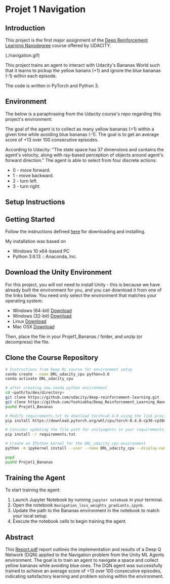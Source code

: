
# Projet 1 Navigation

## Introduction

This project is the first major assignment of the [Deep Reinforcement Learning Nanodegree](https://www.udacity.com/course/deep-reinforcement-learning-nanodegree--nd893) course offered by UDACITY.

(./navigation.gif)

This project trains an agent to interact with Udacity's Bananas World such that it learns to pickup the yellow banans (+1) and ignore the blue bananas (-1) within each episode.

The code is written in PyTorch and Python 3.

## Environment
The below is a paraphrasing from the Udacity course's repo regarding this project's environment:

The goal of the agent is to collect as many yellow bananas (+1) within a given time while avoiding blue bananas (-1). The goal is to get an average score of +13 over 100 consecutive episodes.

According to Udacity: "The state space has 37 dimensions and contains the agent's velocity, along with ray-based perception of objects around agent's forward direction." The agent is able to select from four discrete actions:

* 0 - move forward.
* 1 - move backward.
* 2 - turn left.
* 3 - turn right.

## Setup Instructions
## Getting Started

Follow the instructions defined [here](https://github.com/udacity/deep-reinforcement-learning/tree/master) for downloading and installing.

My installation was based on 
* Windows 10 x64-based PC
* Python 3.6.13 :: Anaconda, Inc.

## Download the Unity Environment
For this project, you will not need to install Unity - this is because we have already built the environment for you, and you can download it from one of the links below. You need only select the environment that matches your operating system:
* Windows (64-bit) [Download](https://s3-us-west-1.amazonaws.com/udacity-drlnd/P1/Banana/Banana_Windows_x86_64.zip)
* Windows (32-bit) [Download](https://s3-us-west-1.amazonaws.com/udacity-drlnd/P1/Banana/Banana_Windows_x86.zip)
* Linux [Download](https://s3-us-west-1.amazonaws.com/udacity-drlnd/P1/Banana/Banana_Linux.zip)
* Mac OSX [Download](https://s3-us-west-1.amazonaws.com/udacity-drlnd/P1/Banana/Banana.app.zip)

Then, place the file in your Projet1_Bananas / folder, and unzip (or decompress) the file.

## Clone the Course Repository

```bash
# Instructions from Deep RL course for environment setup
conda create --name DRL_udacity_cpu python=3.6 
conda activate DRL_udacity_cpu

# after creating new conda python environment
cd <path/to/dev/directory>
git clone https://github.com/udacity/deep-reinforcement-learning.git
git clone https://github.com/Yoshiokha/Deep_Reinforcement_Learning_Nanodegree_UDACITY/Projet1_Bananas.git
pushd Projet1_Bananas

# Modify requirements.txt to download torch==0.4.0 using the link provided below. Standard installation methods using pip or conda do not work for this specific version. Please note, this link is only compatible with Windows systems. For other versions or operating systems, visit PyTorch's previous versions page to find the appropriate download link.https://pytorch.org/get-started/previous-versions/
pip install https://download.pytorch.org/whl/cpu/torch-0.4.0-cp36-cp36m-win_amd64.whl

# Consider updating the file path for unityagents in your requirements.txt file, which was originally cloned from Udacity. This adjustment will ensure that the correct version of unityagents is referenced, matching the specific needs of your project.
pip install -r requirements.txt

# Create an IPython kernel for the DRL_udacity_cpu environment
python -m ipykernel install --user --name DRL_udacity_cpu --display-name "Python 3.6 (DRL_udacity_cpu)"

popd
pushd Projet1_Bananas
```
## Training the Agent

To start training the agent:

1. Launch Jupyter Notebook by running `jupyter notebook` in your terminal.
2. Open the notebook `Navigation_loss_weights_gradiants.ipynb`.
3. Update the path to the Bananas environment in the notebook to match your local setup.
4. Execute the notebook cells to begin training the agent.

## Abstract

This [Report.pdf](./Report.pdf) report outlines the implementation and results of a Deep Q Network (DQN) applied to the Navigation problem from the Unity ML Agents environment. The goal is to train an agent to navigate a space and collect yellow bananas while avoiding blue ones. The DQN agent was successfully trained to achieve an average score of +13 over 100 consecutive episodes, indicating satisfactory learning and problem solving within the environment.
